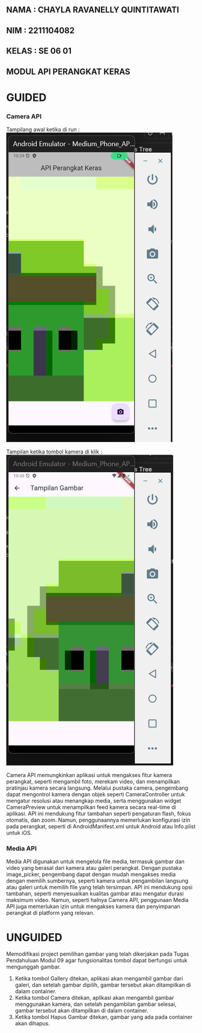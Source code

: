 ## NAMA : CHAYLA RAVANELLY QUINTITAWATI 
## NIM : 2211104082
## KELAS : SE 06 01

## MODUL API PERANGKAT KERAS 

# GUIDED
### Camera API
Tampilang awal ketika di run : 
![image alt ](<https://github.com/chaylaz/Foto_Praktikum/blob/main/pertemuan9/GUIDED/1.png>)

Tampilan ketika tombol kamera di klik : 
![image alt ](<https://github.com/chaylaz/Foto_Praktikum/blob/main/pertemuan9/GUIDED/2.png>)

Camera API memungkinkan aplikasi untuk mengakses fitur kamera perangkat, seperti mengambil foto, merekam video, dan menampilkan pratinjau kamera secara langsung. Melalui pustaka camera, pengembang dapat mengontrol kamera dengan objek seperti CameraController untuk mengatur resolusi atau menangkap media, serta menggunakan widget CameraPreview untuk menampilkan feed kamera secara real-time di aplikasi. API ini mendukung fitur tambahan seperti pengaturan flash, fokus otomatis, dan zoom. Namun, penggunaannya memerlukan konfigurasi izin pada perangkat, seperti di AndroidManifest.xml untuk Android atau Info.plist untuk iOS.

### Media API
Media API digunakan untuk mengelola file media, termasuk gambar dan video yang berasal dari kamera atau galeri perangkat. Dengan pustaka image_picker, pengembang dapat dengan mudah mengakses media dengan memilih sumbernya, seperti kamera untuk pengambilan langsung atau galeri untuk memilih file yang telah tersimpan. API ini mendukung opsi tambahan, seperti menyesuaikan kualitas gambar atau mengatur durasi maksimum video. Namun, seperti halnya Camera API, penggunaan Media API juga memerlukan izin untuk mengakses kamera dan penyimpanan perangkat di platform yang relevan.


# UNGUIDED 
Memodifikasi project pemilihan gambar yang telah dikerjakan pada Tugas 
Pendahuluan Modul 09 agar fungsionalitas tombol dapat berfungsi untuk 
mengunggah gambar. 
1. Ketika tombol Gallery ditekan, aplikasi akan mengambil gambar dari 
galeri, dan setelah gambar dipilih, gambar tersebut akan ditampilkan di 
dalam container.  
2. Ketika tombol Camera ditekan, aplikasi akan mengambil gambar 
menggunakan kamera, dan setelah pengambilan gambar selesai, 
gambar tersebut akan ditampilkan di dalam container.  
3. Ketika tombol Hapus Gambar ditekan, gambar yang ada pada container 
akan dihapus.

